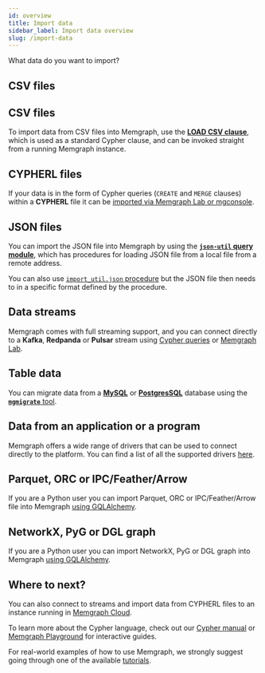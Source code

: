 ```yaml
---
id: overview
title: Import data
sidebar_label: Import data overview
slug: /import-data
---
```


What data do you want to import?

## CSV files

## CSV files

To import data from CSV files into Memgraph, use the [**LOAD CSV
clause**](/import-data/files/load-csv-clause.md), which is used as a standard
Cypher clause, and can be invoked straight from a running Memgraph instance.

<!--Import tool to import CSV files in a strictly formatted CSV files
Try to compare mg_import_csv against LOAD CSV if mg_import_csv is 2x+ faster → keep it, if it’s ~10% faster → remove it completely-->

## CYPHERL files

If your data is in the form of Cypher queries (`CREATE` and `MERGE` clauses)
within a **CYPHERL** file it can be [imported via Memgraph
Lab or mgconsole](/import-data/files/cypherl.md).

## JSON files

You can import the JSON file into Memgraph by using the [**`json-util` query
module**](/import-data/files/load-json.md), which has procedures for loading JSON
file from a local file  from a remote address.

You can also use [`import_util.json` procedure](/import-data/files/load-json.md)
but the JSON file then needs to in a specific format defined by the procedure. 

<!--Need to add anchors on the load-json page and link from here-->

## Data streams

Memgraph comes with full streaming support, and you can connect directly to a
**Kafka**, **Redpanda** or **Pulsar** stream using [Cypher
queries](/import-data/data-streams/manage-streams.md) or [Memgraph
Lab](/import-data/data-streams/manage-streams-lab.md).

## Table data

You can migrate data from a [**MySQL**](/import-data/migrate/mysql.md) or
[**PostgresSQL**](/import-data/migrate/postgresql.md) database using the
[**`mgmigrate`** tool](https://github.com/memgraph/mgmigrate).

## Data from an application or a program

Memgraph offers a wide range of drivers that can be used to connect directly to
the platform. You can find a list of all the supported drivers
[here](/connect-to-memgraph/drivers/overview.md).

## Parquet, ORC or IPC/Feather/Arrow

If you are a Python user you can import Parquet, ORC or IPC/Feather/Arrow file
into Memgraph [using GQLAlchemy](/how-to-guides/table-to-graph-importer).

## NetworkX, PyG or DGL graph

If you are a Python user you can import NetworkX, PyG or DGL graph into Memgraph
[using GQLAlchemy](/gqlalchemy/how-to-guides/networkx).

## Where to next?

You can also connect to streams and import data from CYPHERL files to an
instance running in [Memgraph Cloud](/memgraph-cloud). 

To learn more about the Cypher language, check out our [Cypher
manual](/cypher-manual) or [Memgraph
Playground](https://playground.memgraph.com/) for interactive guides.

For real-world examples of how to use Memgraph, we strongly suggest going
through one of the available [tutorials](/tutorials/overview.md).